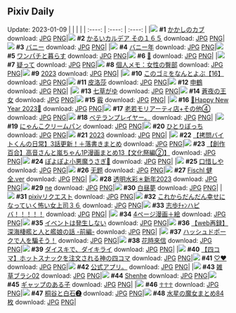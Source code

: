 ## Pixiv Daily
Update: 2023-01-09
|      |      |      |
| :----: | :----: | :----: |
|![](https://pixiv.microyu.workers.dev/c/240x480/img-master/img/2023/01/07/00/00/31/104297567_p0_master1200.jpg) **#1** [かかしのカブ](https://www.pixiv.net/artworks/104297567) download: [JPG](https://pixiv.microyu.workers.dev/img-original/img/2023/01/07/00/00/31/104297567_p0.jpg) [PNG](https://pixiv.microyu.workers.dev/img-original/img/2023/01/07/00/00/31/104297567_p0.png)|![](https://pixiv.microyu.workers.dev/c/240x480/img-master/img/2023/01/07/00/00/37/104297600_p0_master1200.jpg) **#2** [かるいカルデア その１６５](https://www.pixiv.net/artworks/104297600) download: [JPG](https://pixiv.microyu.workers.dev/img-original/img/2023/01/07/00/00/37/104297600_p0.jpg) [PNG](https://pixiv.microyu.workers.dev/img-original/img/2023/01/07/00/00/37/104297600_p0.png)|![](https://pixiv.microyu.workers.dev/c/240x480/img-master/img/2023/01/08/18/39/12/104348815_p0_master1200.jpg) **#3** [バニー](https://www.pixiv.net/artworks/104348815) download: [JPG](https://pixiv.microyu.workers.dev/img-original/img/2023/01/08/18/39/12/104348815_p0.jpg) [PNG](https://pixiv.microyu.workers.dev/img-original/img/2023/01/08/18/39/12/104348815_p0.png)|
|![](https://pixiv.microyu.workers.dev/c/240x480/img-master/img/2023/01/07/06/37/10/104304337_p0_master1200.jpg) **#4** [バニー年](https://www.pixiv.net/artworks/104304337) download: [JPG](https://pixiv.microyu.workers.dev/img-original/img/2023/01/07/06/37/10/104304337_p0.jpg) [PNG](https://pixiv.microyu.workers.dev/img-original/img/2023/01/07/06/37/10/104304337_p0.png)|![](https://pixiv.microyu.workers.dev/c/240x480/img-master/img/2023/01/08/00/13/06/104328437_p0_master1200.jpg) **#5** [ワンパチと暮らす](https://www.pixiv.net/artworks/104328437) download: [JPG](https://pixiv.microyu.workers.dev/img-original/img/2023/01/08/00/13/06/104328437_p0.jpg) [PNG](https://pixiv.microyu.workers.dev/img-original/img/2023/01/08/00/13/06/104328437_p0.png)|![](https://pixiv.microyu.workers.dev/c/240x480/img-master/img/2023/01/07/00/21/42/104298576_p0_master1200.jpg) **#6** [🦋](https://www.pixiv.net/artworks/104298576) download: [JPG](https://pixiv.microyu.workers.dev/img-original/img/2023/01/07/00/21/42/104298576_p0.jpg) [PNG](https://pixiv.microyu.workers.dev/img-original/img/2023/01/07/00/21/42/104298576_p0.png)|
|![](https://pixiv.microyu.workers.dev/c/240x480/img-master/img/2023/01/08/00/00/10/104327614_p0_master1200.jpg) **#7** [疑って](https://www.pixiv.net/artworks/104327614) download: [JPG](https://pixiv.microyu.workers.dev/img-original/img/2023/01/08/00/00/10/104327614_p0.jpg) [PNG](https://pixiv.microyu.workers.dev/img-original/img/2023/01/08/00/00/10/104327614_p0.png)|![](https://pixiv.microyu.workers.dev/c/240x480/img-master/img/2023/01/07/08/00/02/104305188_p0_master1200.jpg) **#8** [個人メモ：女性の臀部](https://www.pixiv.net/artworks/104305188) download: [JPG](https://pixiv.microyu.workers.dev/img-original/img/2023/01/07/08/00/02/104305188_p0.jpg) [PNG](https://pixiv.microyu.workers.dev/img-original/img/2023/01/07/08/00/02/104305188_p0.png)|![](https://pixiv.microyu.workers.dev/c/240x480/img-master/img/2023/01/07/00/13/17/104298277_p0_master1200.jpg) **#9** [2023](https://www.pixiv.net/artworks/104298277) download: [JPG](https://pixiv.microyu.workers.dev/img-original/img/2023/01/07/00/13/17/104298277_p0.jpg) [PNG](https://pixiv.microyu.workers.dev/img-original/img/2023/01/07/00/13/17/104298277_p0.png)|
|![](https://pixiv.microyu.workers.dev/c/240x480/img-master/img/2023/01/07/12/36/21/104309409_p0_master1200.jpg) **#10** [このゴミをなんとよぶ【16】](https://www.pixiv.net/artworks/104309409) download: [JPG](https://pixiv.microyu.workers.dev/img-original/img/2023/01/07/12/36/21/104309409_p0.jpg) [PNG](https://pixiv.microyu.workers.dev/img-original/img/2023/01/07/12/36/21/104309409_p0.png)|![](https://pixiv.microyu.workers.dev/c/240x480/img-master/img/2023/01/08/16/36/49/104309262_p0_master1200.jpg) **#11** [皮洛莎](https://www.pixiv.net/artworks/104309262) download: [JPG](https://pixiv.microyu.workers.dev/img-original/img/2023/01/08/16/36/49/104309262_p0.jpg) [PNG](https://pixiv.microyu.workers.dev/img-original/img/2023/01/08/16/36/49/104309262_p0.png)|![](https://pixiv.microyu.workers.dev/c/240x480/img-master/img/2023/01/08/01/37/06/104330950_p0_master1200.jpg) **#12** [申鶴](https://www.pixiv.net/artworks/104330950) download: [JPG](https://pixiv.microyu.workers.dev/img-original/img/2023/01/08/01/37/06/104330950_p0.jpg) [PNG](https://pixiv.microyu.workers.dev/img-original/img/2023/01/08/01/37/06/104330950_p0.png)|
|![](https://pixiv.microyu.workers.dev/c/240x480/img-master/img/2023/01/07/20/30/03/104320582_p0_master1200.jpg) **#13** [七草がゆ](https://www.pixiv.net/artworks/104320582) download: [JPG](https://pixiv.microyu.workers.dev/img-original/img/2023/01/07/20/30/03/104320582_p0.jpg) [PNG](https://pixiv.microyu.workers.dev/img-original/img/2023/01/07/20/30/03/104320582_p0.png)|![](https://pixiv.microyu.workers.dev/c/240x480/img-master/img/2023/01/07/09/57/28/104306548_p0_master1200.jpg) **#14** [蒼夜の王女](https://www.pixiv.net/artworks/104306548) download: [JPG](https://pixiv.microyu.workers.dev/img-original/img/2023/01/07/09/57/28/104306548_p0.jpg) [PNG](https://pixiv.microyu.workers.dev/img-original/img/2023/01/07/09/57/28/104306548_p0.png)|![](https://pixiv.microyu.workers.dev/c/240x480/img-master/img/2023/01/08/01/27/13/104330693_p0_master1200.jpg) **#15** [霰](https://www.pixiv.net/artworks/104330693) download: [JPG](https://pixiv.microyu.workers.dev/img-original/img/2023/01/08/01/27/13/104330693_p0.jpg) [PNG](https://pixiv.microyu.workers.dev/img-original/img/2023/01/08/01/27/13/104330693_p0.png)|
|![](https://pixiv.microyu.workers.dev/c/240x480/img-master/img/2023/01/07/12/48/19/104309639_p0_master1200.jpg) **#16** [🐰Happy New Year 2023🐰](https://www.pixiv.net/artworks/104309639) download: [JPG](https://pixiv.microyu.workers.dev/img-original/img/2023/01/07/12/48/19/104309639_p0.jpg) [PNG](https://pixiv.microyu.workers.dev/img-original/img/2023/01/07/12/48/19/104309639_p0.png)|![](https://pixiv.microyu.workers.dev/c/240x480/img-master/img/2023/01/07/19/09/26/104318122_p0_master1200.jpg) **#17** [老若モリアーティ店+その他④](https://www.pixiv.net/artworks/104318122) download: [JPG](https://pixiv.microyu.workers.dev/img-original/img/2023/01/07/19/09/26/104318122_p0.jpg) [PNG](https://pixiv.microyu.workers.dev/img-original/img/2023/01/07/19/09/26/104318122_p0.png)|![](https://pixiv.microyu.workers.dev/c/240x480/img-master/img/2023/01/07/15/21/34/104311704_p0_master1200.jpg) **#18** [ベテランプレイヤー。](https://www.pixiv.net/artworks/104311704) download: [JPG](https://pixiv.microyu.workers.dev/img-original/img/2023/01/07/15/21/34/104311704_p0.jpg) [PNG](https://pixiv.microyu.workers.dev/img-original/img/2023/01/07/15/21/34/104311704_p0.png)|
|![](https://pixiv.microyu.workers.dev/c/240x480/img-master/img/2023/01/08/20/30/02/104352019_p0_master1200.jpg) **#19** [にゃんこクリームパン](https://www.pixiv.net/artworks/104352019) download: [JPG](https://pixiv.microyu.workers.dev/img-original/img/2023/01/08/20/30/02/104352019_p0.jpg) [PNG](https://pixiv.microyu.workers.dev/img-original/img/2023/01/08/20/30/02/104352019_p0.png)|![](https://pixiv.microyu.workers.dev/c/240x480/img-master/img/2023/01/08/00/02/31/104327974_p0_master1200.jpg) **#20** [ひとりぼっち](https://www.pixiv.net/artworks/104327974) download: [JPG](https://pixiv.microyu.workers.dev/img-original/img/2023/01/08/00/02/31/104327974_p0.jpg) [PNG](https://pixiv.microyu.workers.dev/img-original/img/2023/01/08/00/02/31/104327974_p0.png)|![](https://pixiv.microyu.workers.dev/c/240x480/img-master/img/2023/01/08/00/04/19/104328069_p0_master1200.jpg) **#21** [2023](https://www.pixiv.net/artworks/104328069) download: [JPG](https://pixiv.microyu.workers.dev/img-original/img/2023/01/08/00/04/19/104328069_p0.jpg) [PNG](https://pixiv.microyu.workers.dev/img-original/img/2023/01/08/00/04/19/104328069_p0.png)|
|![](https://pixiv.microyu.workers.dev/c/240x480/img-master/img/2023/01/08/12/00/19/104339692_p0_master1200.jpg) **#22** [【拷問バイトくんの日常】3話更新！＋落書きまとめ](https://www.pixiv.net/artworks/104339692) download: [JPG](https://pixiv.microyu.workers.dev/img-original/img/2023/01/08/12/00/19/104339692_p0.jpg) [PNG](https://pixiv.microyu.workers.dev/img-original/img/2023/01/08/12/00/19/104339692_p0.png)|![](https://pixiv.microyu.workers.dev/c/240x480/img-master/img/2023/01/07/00/00/37/104297597_p0_master1200.jpg) **#23** [【創作百合】高音さんと嵐ちゃん1P漫画まとめ13【文化祭編②】](https://www.pixiv.net/artworks/104297597) download: [JPG](https://pixiv.microyu.workers.dev/img-original/img/2023/01/07/00/00/37/104297597_p0.jpg) [PNG](https://pixiv.microyu.workers.dev/img-original/img/2023/01/07/00/00/37/104297597_p0.png)|![](https://pixiv.microyu.workers.dev/c/240x480/img-master/img/2023/01/07/00/00/33/104297583_p0_master1200.jpg) **#24** [ぽよぽよ小悪魔うさぎ🐇](https://www.pixiv.net/artworks/104297583) download: [JPG](https://pixiv.microyu.workers.dev/img-original/img/2023/01/07/00/00/33/104297583_p0.jpg) [PNG](https://pixiv.microyu.workers.dev/img-original/img/2023/01/07/00/00/33/104297583_p0.png)|
|![](https://pixiv.microyu.workers.dev/c/240x480/img-master/img/2023/01/07/00/00/11/104297480_p0_master1200.jpg) **#25** [口惜しや](https://www.pixiv.net/artworks/104297480) download: [JPG](https://pixiv.microyu.workers.dev/img-original/img/2023/01/07/00/00/11/104297480_p0.jpg) [PNG](https://pixiv.microyu.workers.dev/img-original/img/2023/01/07/00/00/11/104297480_p0.png)|![](https://pixiv.microyu.workers.dev/c/240x480/img-master/img/2023/01/08/01/13/25/104330337_p0_master1200.jpg) **#26** [无题](https://www.pixiv.net/artworks/104330337) download: [JPG](https://pixiv.microyu.workers.dev/img-original/img/2023/01/08/01/13/25/104330337_p0.jpg) [PNG](https://pixiv.microyu.workers.dev/img-original/img/2023/01/08/01/13/25/104330337_p0.png)|![](https://pixiv.microyu.workers.dev/c/240x480/img-master/img/2023/01/07/22/37/41/104324655_p0_master1200.jpg) **#27** [Fischl 健全.ver](https://www.pixiv.net/artworks/104324655) download: [JPG](https://pixiv.microyu.workers.dev/img-original/img/2023/01/07/22/37/41/104324655_p0.jpg) [PNG](https://pixiv.microyu.workers.dev/img-original/img/2023/01/07/22/37/41/104324655_p0.png)|
|![](https://pixiv.microyu.workers.dev/c/240x480/img-master/img/2023/01/08/00/00/40/104327754_p0_master1200.jpg) **#28** [透明水彩＊新年2023](https://www.pixiv.net/artworks/104327754) download: [JPG](https://pixiv.microyu.workers.dev/img-original/img/2023/01/08/00/00/40/104327754_p0.jpg) [PNG](https://pixiv.microyu.workers.dev/img-original/img/2023/01/08/00/00/40/104327754_p0.png)|![](https://pixiv.microyu.workers.dev/c/240x480/img-master/img/2023/01/08/00/00/36/104327738_p0_master1200.jpg) **#29** [ne](https://www.pixiv.net/artworks/104327738) download: [JPG](https://pixiv.microyu.workers.dev/img-original/img/2023/01/08/00/00/36/104327738_p0.jpg) [PNG](https://pixiv.microyu.workers.dev/img-original/img/2023/01/08/00/00/36/104327738_p0.png)|![](https://pixiv.microyu.workers.dev/c/240x480/img-master/img/2023/01/07/16/01/00/104313252_p0_master1200.jpg) **#30** [白昼夢](https://www.pixiv.net/artworks/104313252) download: [JPG](https://pixiv.microyu.workers.dev/img-original/img/2023/01/07/16/01/00/104313252_p0.jpg) [PNG](https://pixiv.microyu.workers.dev/img-original/img/2023/01/07/16/01/00/104313252_p0.png)|
|![](https://pixiv.microyu.workers.dev/c/240x480/img-master/img/2023/01/07/21/21/33/104322151_p0_master1200.jpg) **#31** [pixivリクエスト](https://www.pixiv.net/artworks/104322151) download: [JPG](https://pixiv.microyu.workers.dev/img-original/img/2023/01/07/21/21/33/104322151_p0.jpg) [PNG](https://pixiv.microyu.workers.dev/img-original/img/2023/01/07/21/21/33/104322151_p0.png)|![](https://pixiv.microyu.workers.dev/c/240x480/img-master/img/2023/01/07/17/00/05/104314581_p0_master1200.jpg) **#32** [これからだんだん幸せになっていく怖い女上司３６](https://www.pixiv.net/artworks/104314581) download: [JPG](https://pixiv.microyu.workers.dev/img-original/img/2023/01/07/17/00/05/104314581_p0.jpg) [PNG](https://pixiv.microyu.workers.dev/img-original/img/2023/01/07/17/00/05/104314581_p0.png)|![](https://pixiv.microyu.workers.dev/c/240x480/img-master/img/2023/01/08/00/02/47/104327999_p0_master1200.jpg) **#33** [志歩ﾁｬﾝハピバ！！！！！](https://www.pixiv.net/artworks/104327999) download: [JPG](https://pixiv.microyu.workers.dev/img-original/img/2023/01/08/00/02/47/104327999_p0.jpg) [PNG](https://pixiv.microyu.workers.dev/img-original/img/2023/01/08/00/02/47/104327999_p0.png)|
|![](https://pixiv.microyu.workers.dev/c/240x480/img-master/img/2023/01/07/17/30/28/104315354_p0_master1200.jpg) **#34** [4ページ漫画＋絵](https://www.pixiv.net/artworks/104315354) download: [JPG](https://pixiv.microyu.workers.dev/img-original/img/2023/01/07/17/30/28/104315354_p0.jpg) [PNG](https://pixiv.microyu.workers.dev/img-original/img/2023/01/07/17/30/28/104315354_p0.png)|![](https://pixiv.microyu.workers.dev/c/240x480/img-master/img/2023/01/08/00/17/10/104328590_p0_master1200.jpg) **#35** [イベントは発生しない](https://www.pixiv.net/artworks/104328590) download: [JPG](https://pixiv.microyu.workers.dev/img-original/img/2023/01/08/00/17/10/104328590_p0.jpg) [PNG](https://pixiv.microyu.workers.dev/img-original/img/2023/01/08/00/17/10/104328590_p0.png)|![](https://pixiv.microyu.workers.dev/c/240x480/img-master/img/2023/01/07/11/44/50/104308340_p0_master1200.jpg) **#36** [【web再録】深海棲艦と人と艦娘の話 -前編-](https://www.pixiv.net/artworks/104308340) download: [JPG](https://pixiv.microyu.workers.dev/img-original/img/2023/01/07/11/44/50/104308340_p0.jpg) [PNG](https://pixiv.microyu.workers.dev/img-original/img/2023/01/07/11/44/50/104308340_p0.png)|
|![](https://pixiv.microyu.workers.dev/c/240x480/img-master/img/2023/01/08/17/40/32/104347159_p0_master1200.jpg) **#37** [ハッシュドポークで人を騙そう！](https://www.pixiv.net/artworks/104347159) download: [JPG](https://pixiv.microyu.workers.dev/img-original/img/2023/01/08/17/40/32/104347159_p0.jpg) [PNG](https://pixiv.microyu.workers.dev/img-original/img/2023/01/08/17/40/32/104347159_p0.png)|![](https://pixiv.microyu.workers.dev/c/240x480/img-master/img/2023/01/07/17/48/30/104315812_p0_master1200.jpg) **#38** [花時來信](https://www.pixiv.net/artworks/104315812) download: [JPG](https://pixiv.microyu.workers.dev/img-original/img/2023/01/07/17/48/30/104315812_p0.jpg) [PNG](https://pixiv.microyu.workers.dev/img-original/img/2023/01/07/17/48/30/104315812_p0.png)|![](https://pixiv.microyu.workers.dev/c/240x480/img-master/img/2023/01/08/00/55/43/104329817_p0_master1200.jpg) **#39** [ダイスキで、ダイキライ](https://www.pixiv.net/artworks/104329817) download: [JPG](https://pixiv.microyu.workers.dev/img-original/img/2023/01/08/00/55/43/104329817_p0.jpg) [PNG](https://pixiv.microyu.workers.dev/img-original/img/2023/01/08/00/55/43/104329817_p0.png)|
|![](https://pixiv.microyu.workers.dev/c/240x480/img-master/img/2023/01/07/19/16/22/104318317_p0_master1200.jpg) **#40** [【四コマ】ホットスナックを注文される神の四コマ](https://www.pixiv.net/artworks/104318317) download: [JPG](https://pixiv.microyu.workers.dev/img-original/img/2023/01/07/19/16/22/104318317_p0.jpg) [PNG](https://pixiv.microyu.workers.dev/img-original/img/2023/01/07/19/16/22/104318317_p0.png)|![](https://pixiv.microyu.workers.dev/c/240x480/img-master/img/2023/01/08/19/43/14/104350580_p0_master1200.jpg) **#41** [♡♥](https://www.pixiv.net/artworks/104350580) download: [JPG](https://pixiv.microyu.workers.dev/img-original/img/2023/01/08/19/43/14/104350580_p0.jpg) [PNG](https://pixiv.microyu.workers.dev/img-original/img/2023/01/08/19/43/14/104350580_p0.png)|![](https://pixiv.microyu.workers.dev/c/240x480/img-master/img/2023/01/08/13/17/47/104341313_p0_master1200.jpg) **#42** [公式アプリ。](https://www.pixiv.net/artworks/104341313) download: [JPG](https://pixiv.microyu.workers.dev/img-original/img/2023/01/08/13/17/47/104341313_p0.jpg) [PNG](https://pixiv.microyu.workers.dev/img-original/img/2023/01/08/13/17/47/104341313_p0.png)|
|![](https://pixiv.microyu.workers.dev/c/240x480/img-master/img/2023/01/08/05/00/03/104334228_p0_master1200.jpg) **#43** [雑草ブラシ02](https://www.pixiv.net/artworks/104334228) download: [JPG](https://pixiv.microyu.workers.dev/img-original/img/2023/01/08/05/00/03/104334228_p0.jpg) [PNG](https://pixiv.microyu.workers.dev/img-original/img/2023/01/08/05/00/03/104334228_p0.png)|![](https://pixiv.microyu.workers.dev/c/240x480/img-master/img/2023/01/07/07/52/40/104305100_p0_master1200.jpg) **#44** [Shenhe](https://www.pixiv.net/artworks/104305100) download: [JPG](https://pixiv.microyu.workers.dev/img-original/img/2023/01/07/07/52/40/104305100_p0.jpg) [PNG](https://pixiv.microyu.workers.dev/img-original/img/2023/01/07/07/52/40/104305100_p0.png)|![](https://pixiv.microyu.workers.dev/c/240x480/img-master/img/2023/01/07/00/24/14/104298661_p0_master1200.jpg) **#45** [ギャップのある子](https://www.pixiv.net/artworks/104298661) download: [JPG](https://pixiv.microyu.workers.dev/img-original/img/2023/01/07/00/24/14/104298661_p0.jpg) [PNG](https://pixiv.microyu.workers.dev/img-original/img/2023/01/07/00/24/14/104298661_p0.png)|
|![](https://pixiv.microyu.workers.dev/c/240x480/img-master/img/2023/01/08/01/01/21/104330023_p0_master1200.jpg) **#46** [☥☥☥](https://www.pixiv.net/artworks/104330023) download: [JPG](https://pixiv.microyu.workers.dev/img-original/img/2023/01/08/01/01/21/104330023_p0.jpg) [PNG](https://pixiv.microyu.workers.dev/img-original/img/2023/01/08/01/01/21/104330023_p0.png)|![](https://pixiv.microyu.workers.dev/c/240x480/img-master/img/2023/01/08/11/25/31/104338978_p0_master1200.jpg) **#47** [桐谷と白石❷](https://www.pixiv.net/artworks/104338978) download: [JPG](https://pixiv.microyu.workers.dev/img-original/img/2023/01/08/11/25/31/104338978_p0.jpg) [PNG](https://pixiv.microyu.workers.dev/img-original/img/2023/01/08/11/25/31/104338978_p0.png)|![](https://pixiv.microyu.workers.dev/c/240x480/img-master/img/2023/01/08/15/11/30/104343649_p0_master1200.jpg) **#48** [水星の魔女まとめ84枚](https://www.pixiv.net/artworks/104343649) download: [JPG](https://pixiv.microyu.workers.dev/img-original/img/2023/01/08/15/11/30/104343649_p0.jpg) [PNG](https://pixiv.microyu.workers.dev/img-original/img/2023/01/08/15/11/30/104343649_p0.png)|
